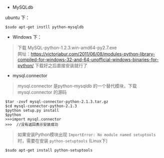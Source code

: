 - MySQLdb

ubuntu 下：

`$sudo apt-get instll python-mysqldb`

- Windows 下：

> 下载 MySQL-python-1.2.3.win-amd64-py2.7.exe<br>
> 网址：https://victorjabur.com/2011/06/08/modules-python-library-compiled-for-windows-32-and-64-unofficial-windows-binaries-for-python/
下载好之后直接安装就行了

- mysql.connector

> mysql.connector 是python-mysqldb 的一个替代模块，下载 mysql.connector 的源码

```
$tar -zxvf mysql-connector-python-2.1.3.tar.gz
$cd mysql-connector-python-2.1.3
$python setup.py install
$python
>>>import mysql.connector
>>>  //没有返回表示安装成功
```

> 如果安装Python模块出现 `ImportError: No module named setuptools` 时，需要在安装 `python-setuptools` (Linux下)

`$sudo apt-get install python-setuptools`
